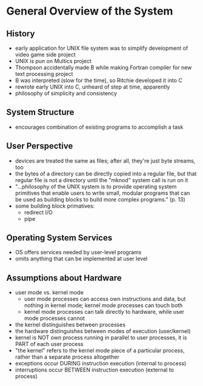 # General Overview of the System

## History

* early application for UNIX file system was to simplify development of video
  game side project
* UNIX is pun on Multics project
* Thompson accidentally made B while making Fortran compiler for new text
  processing project
* B was interpreted (slow for the time), so Ritchie developed it into C
* rewrote early UNIX into C, unheard of step at time, apparently
* philosophy of simplicity and consistency

## System Structure

* encourages combination of existing programs to accomplish a task

## User Perspective

* devices are treated the same as files; after all, they're just byte streams,
  too
* the bytes of a directory can be directly copied into a regular file, but that
  regular file is not a directory until the "mknod" system call is run on it
* "...philosophy of the UNIX system is to provide operating system primitives
  that enable users to write small, modular programs that can be used as
  building blocks to build more complex programs." (p. 13)
* some building block primatives:
  - redirect I/O
  - pipe

## Operating System Services

* OS offers services needed by user-level programs
* omits anything that can be implemented at user level

## Assumptions about Hardware

* user mode vs. kernel mode
  - user mode processes can access own instructions and data, but nothing in
    kernel mode; kernel mode processes can touch both
  - kernel mode processes can talk directly to hardware, while user mode
    processes cannot
* the kernel distinguishes between processes
* the hardware distinguishes between modes of execution (user/kernel)
* kernel is NOT own process running in parallel to user processes, it is PART of
  each user process
* "the kernel" refers to the kernel mode piece of a particular process, rather
  than a separate process altogether
* exceptions occur DURING instruction execution (internal to process)
* interruptions occur BETWEEN instruction execution (external to process)
